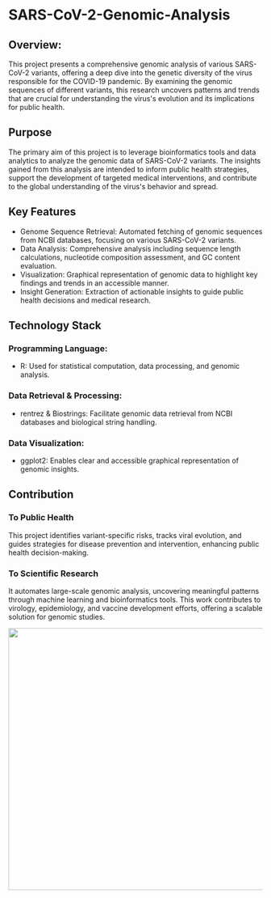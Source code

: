 # SARS-CoV-2-Genomic-Analysis

## Overview: 

This project presents a comprehensive genomic analysis of various SARS-CoV-2 variants, offering a deep dive into the genetic diversity of the virus responsible for the COVID-19 pandemic. By examining the genomic sequences of different variants, this research uncovers patterns and trends that are crucial for understanding the virus's evolution and its implications for public health.

## Purpose

The primary aim of this project is to leverage bioinformatics tools and data analytics to analyze the genomic data of SARS-CoV-2 variants. The insights gained from this analysis are intended to inform public health strategies, support the development of targeted medical interventions, and contribute to the global understanding of the virus's behavior and spread.

## Key Features

* Genome Sequence Retrieval: Automated fetching of genomic sequences from NCBI databases, focusing on various SARS-CoV-2 variants.
* Data Analysis: Comprehensive analysis including sequence length calculations, nucleotide composition assessment, and GC content evaluation.
* Visualization: Graphical representation of genomic data to highlight key findings and trends in an accessible manner.
* Insight Generation: Extraction of actionable insights to guide public health decisions and medical research.

## Technology Stack

### Programming Language:
* R: Used for statistical computation, data processing, and genomic analysis.

### Data Retrieval & Processing:
* rentrez & Biostrings: Facilitate genomic data retrieval from NCBI databases and biological string handling.

### Data Visualization:
* ggplot2: Enables clear and accessible graphical representation of genomic insights.

## Contribution

### To Public Health
This project identifies variant-specific risks, tracks viral evolution, and guides strategies for disease prevention and intervention, enhancing public health decision-making.

### To Scientific Research
It automates large-scale genomic analysis, uncovering meaningful patterns through machine learning and bioinformatics tools. This work contributes to virology, epidemiology, and vaccine development efforts, offering a scalable solution for genomic studies.

<div align = "center">
  <img src = "images/covid.jpg" width = "518">
</div>







